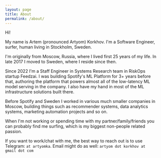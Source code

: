 ```yaml
---
layout: page
title: About
permalink: /about/
---
```


Hi!

My name is Artem (pronounced Artyom) Korkhov. I'm a Software Engineer, surfer, human living in Stockholm, Sweden.

I'm originally from Moscow, Russia, where I lived first 25 years of my life. In late 2017 I moved to Sweden, where I reside since then.

Since 2022 I'm a Staff Engineer in Systems Research team in RiskOps startup Feedzai. I was building Spotify's ML Platform for 3+ years before that, authoring the platform that powers almost all of the low-latency ML model serving in the company. I also have my hand in most of the ML infrastructure solutions built there.

Before Spotify and Sweden I worked in various much smaller companies in Moscow, building things such as recommender systems, data analytics systems, marketing automation projects and so on.

When I'm not working or spending time with my partner/family/friends you can probably find me surfing, which is my biggest non-people related passion.

If you want to work/chat with me, the best way to reach out is to use Telegram: `at artyomka`. 
Email might do as well: `artyom dot korkhov at gmail dot com`

